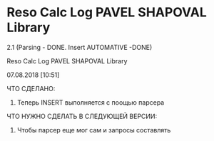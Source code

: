 # Reso Calc Log PAVEL SHAPOVAL Library

2.1 (Parsing - DONE. Insert AUTOMATIVE -DONE)

Reso Calc Log PAVEL SHAPOVAL Library

07.08.2018 [10:51] 


ЧТО СДЕЛАНО:

1. Теперь INSERT выполняется с поощью парсера

ЧТО НУЖНО СДЕЛАТЬ В СЛЕДУЮЩЕЙ ВЕРСИИ:

1. Чтобы парсер еще мог сам и запросы составлять